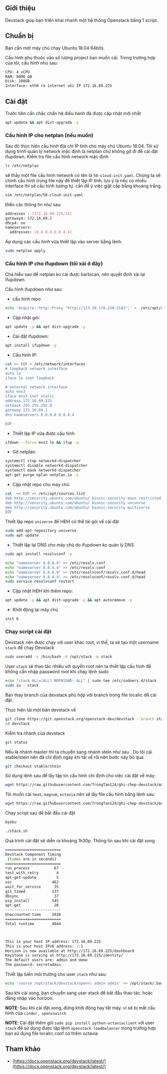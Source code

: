## Giới thiệu

Devstack giúp bạn triển khai nhanh một hệ thống Openstack bằng 1 script.

## Chuẩn bị

Bạn cần một máy chủ chạy Ubuntu 18.04 64bits.

Cấu hình phụ thuộc vào số lượng project bạn muốn cài. Trong trường hợp của tôi, cấu hình như sau:
```sh
CPU: 4 vCPU
RAM: 8096 GB
Disk: 100GB
Interface: eth0 ra internet với IP 172.16.69.225
```

## Cài đặt

Trước tiên cần chắc chắn hệ điều hành đã được cập nhật mới nhất
```sh
apt update && apt dist-upgrade -y
```

### Cấu hình IP cho netplan (nếu muốn)
Sau đó thực hiện cấu hình địa chỉ IP tĩnh cho máy chủ Ubuntu 18.04. Tôi sử dụng trình quản lý network mặc định là netplan chứ không gỡ đi để cài đặt ifupdown.
Kiểm tra file cấu hình network mặc định
```sh
ls /etc/netplan
```

sẽ thấy một file cấu hình network có tên là `50-cloud-init.yaml`. Chúng ta sẽ chỉnh cấu hình trong file này để thiết lập IP tĩnh. lưu ý là nếu có nhiều interface thì sẽ cấu hình tương tự. cần để ý việc giật cấp bằng khoảng trắng.
```sh
vim /etc/netplan/50-cloud-init.yaml
```

Điền các thông tin như sau:
```sh
addresses : [172.16.69.225/24]
gateway4: 172.16.69.1
dhcp4: no
nameservers:
  addresses: [8.8.8.8,8.8.4.4]
```

Áp dụng các cấu hình vừa thiết lập vào server bằng lệnh:
```sh
sudo netplan apply
```

### Cấu hình IP cho ifupdown (tôi xài ở đây)
Chả hiểu sao để netplan ko cài được barbican, nên quyết định xài lại ifupdown.

Cấu hình ifupdown như sau:

- cấu hình repo
```sh
echo 'Acquire::http::Proxy "http://123.30.178.220:3142";' >  /etc/apt/apt.conf
```

- Cập nhật gói:
```sh
apt update -y && apt dist-upgrade -y
```

- Cài đặt ifupdown:
```sh
apt install ifupdown -y
```

- Cấu hình IP:
```sh
cat << EOF > /etc/network/interfaces
# loopback network interface
auto lo
iface lo inet loopback

# external network interface
auto ens3
iface ens3 inet static
address 172.16.69.225
netmask 255.255.255.0
gateway 172.16.69.1
dns-nameservers 8.8.8.8 8.8.4.4

EOF
```

- Thiết lập IP vừa được cấu hình
```sh
ifdown --force ens3 lo && ifup -a
```

- Gỡ netplan:
```sh
systemctl stop networkd-dispatcher
systemctl disable networkd-dispatcher
systemctl mask networkd-dispatcher
apt-get purge nplan netplan.io -y
```

- Cập nhật repo cho máy chủ
```sh
cat  << EOF >> /etc/apt/sources.list
deb http://security.ubuntu.com/ubuntu/ bionic-security main restricted
deb http://security.ubuntu.com/ubuntu/ bionic-security universe
deb http://security.ubuntu.com/ubuntu/ bionic-security multiverse
EOF
```

Thiết lập repo `universe` để HĐH có thể tải gói về cài đặt
```sh
sudo add-apt-repository universe
sudo apt update
```

- Thiết lập lại DNS cho máy chủ do ifupdown ko quản lý DNS.
```sh
sudo apt install resolvconf -y

echo "nameserver 8.8.8.8" >> /etc/resolv.conf
echo "nameserver 8.8.4.4" >> /etc/resolv.conf
echo "nameserver 8.8.8.8" >> /etc/resolvconf/resolv.conf.d/head
echo "nameserver 8.8.4.4" >> /etc/resolvconf/resolv.conf.d/head
sudo service resolvconf restart
```

- Cập nhật HĐH khi thêm repo:
```sh
apt update -y && apt dist-upgrade -y && apt autoremove -y
```

- Khởi động lại máy chủ
```sh
init 6
```

### Chạy script cài đặt

Devstack nên được chạy với user khác root, vì thế, ta sẽ tạo một username `stack` để chạy Devstack
```sh
sudo useradd -s /bin/bash -d /opt/stack -m stack
```

User `stack` sẽ thao tác nhiều với quyền root nên ta thiết lập cấu hình để không cần nhập password root khi chạy lệnh sudo
```sh
echo "stack ALL=(ALL) NOPASSWD: ALL" | sudo tee /etc/sudoers.d/stack
sudo su - stack
```

Bạn thay branch của devstack phù hợp với branch trong file localrc để cài đặt.

Thực hiện tải một bản devstack về
```sh
git clone https://git.openstack.org/openstack-dev/devstack --branch stable/stein
cd devstack
```

Kiểm tra nhánh của devstack
```sh
git status
```

Nếu là nhánh master thì ta chuyển sang nhánh stein như sau . Do tôi cài stable/stein nên đã chỉ định ngay khi tải về rồi nên bước này bỏ qua
```sh
git checkout stable/stein
```

Sử dụng lệnh sau để lấy tập tin cấu hình chỉ định cho việc cài đặt về máy:
```sh
wget https://raw.githubusercontent.com/TrongTan124/ghi-chep-devstack/master/Local_conf/local-stable-stein.conf -O ./local.conf
```

Tôi muốn cài `heat`, `magnum`, `octavia` nên sẽ lấy file cấu hình bằng lệnh sau:
```sh
wget https://raw.githubusercontent.com/TrongTan124/ghi-chep-devstack/master/Local_conf/local-stable-stein-magnum-heat.conf -O ./local.conf
```

Chạy script sau để bắt đầu cài đặt
```sh
byobu

./stack.sh
```

Quá trình cài đặt sẽ diễn ra khoảng 1h30p. Thông tin sau khi cài đặt xong
```sh
=========================                                                                                                                                                                      
DevStack Component Timing                                                                                                                                                                      
 (times are in seconds)                                                                                                                                                                        
=========================                                                                                                                                                                      
run_process           67                                                                                                                                                                       
test_with_retry        4                                                                                                                                                                       
apt-get-update         5                                                                                                                                                                       
osc                  462                                                                                                                                                                       
wait_for_service      35
git_timed            237
dbsync                37
pip_install          545
apt-get               26
-------------------------
Unaccounted time     2626
=========================
Total runtime        4044



This is your host IP address: 172.16.69.225
This is your host IPv6 address: ::1
Horizon is now available at http://172.16.69.225/dashboard
Keystone is serving at http://172.16.69.225/identity/
The default users are: admin and demo
The password: secretadmin
```

Thiết lập biến môi trường cho user `stack` như sau:
```sh
echo 'source /opt/stack/devstack/openrc admin admin' >> /opt/stack/.bashrc
```

Sau khi cài xong, bạn chuyển sang user stack để bắt đầu thao tác. hoặc đăng nhập vào horizon.

**NOTE**: Sau khi cài đặt xong, đừng khởi động hay tắt máy. vì sẽ bị mất cấu hình của `cinder, openvswitch`

**NOTE**: Cài đặt thêm gói `sudo pip install python-octaviaclient` với user `stack` để sử dụng được tập lệnh `openstack loadbalancer` trong trường hợp bạn sử dụng file localrc.conf có thêm octavia

## Tham khảo

- [https://docs.openstack.org/devstack/latest/](https://docs.openstack.org/devstack/latest/)